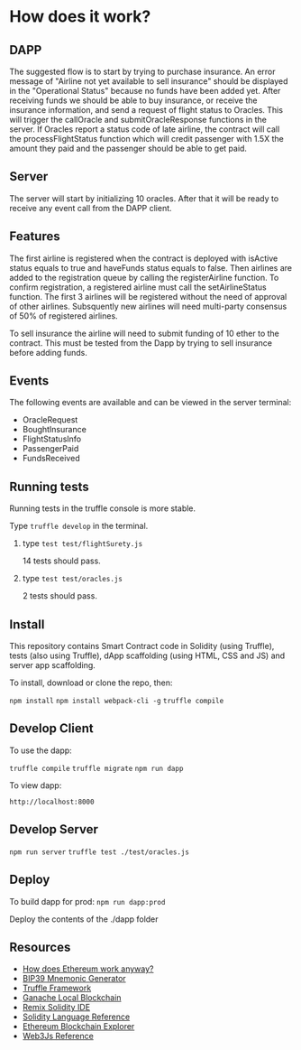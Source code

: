 # How does it work?

## DAPP

The suggested flow is to start by trying to purchase insurance. An error message
of "Airline not yet available to sell insurance" should be displayed in the
"Operational Status" because no funds have been added yet. After receiving funds
we should be able to buy insurance, or receive the insurance information, and
send a request of flight status to Oracles. This will trigger the callOracle and
submitOracleResponse functions in the server. If Oracles report a status code of
late airline, the contract will call the processFlightStatus function which will
credit passenger with 1.5X the amount they paid and the passenger should be able
to get paid.

## Server

The server will start by initializing 10 oracles. After that it will be ready to
receive any event call from the DAPP client.

## Features

The first airline is registered when the contract is deployed with isActive
status equals to true and haveFunds status equals to false. Then airlines are
added to the registration queue by calling the registerAirline function. To
confirm registration, a registered airline must call the setAirlineStatus
function. The first 3 airlines will be registered without the need of approval
of other airlines. Subsquently new airlines will need multi-party consensus of
50% of registered airlines.

To sell insurance the airline will need to submit funding of 10 ether to the
contract. This must be tested from the Dapp by trying to sell insurance before
adding funds.

## Events

The following events are available and can be viewed in the server terminal:

- OracleRequest
- BoughtInsurance
- FlightStatusInfo
- PassengerPaid
- FundsReceived

## Running tests

Running tests in the truffle console is more stable.

Type `truffle develop` in the terminal.

1. type `test test/flightSurety.js`

   14 tests should pass.

2. type `test test/oracles.js`

   2 tests should pass.

## Install

This repository contains Smart Contract code in Solidity (using Truffle), tests
(also using Truffle), dApp scaffolding (using HTML, CSS and JS) and server app
scaffolding.

To install, download or clone the repo, then:

`npm install` `npm install webpack-cli -g` `truffle compile`

## Develop Client

To use the dapp:

`truffle compile` `truffle migrate` `npm run dapp`

To view dapp:

`http://localhost:8000`

## Develop Server

`npm run server` `truffle test ./test/oracles.js`

## Deploy

To build dapp for prod: `npm run dapp:prod`

Deploy the contents of the ./dapp folder

## Resources

- [How does Ethereum work anyway?](https://medium.com/@preethikasireddy/how-does-ethereum-work-anyway-22d1df506369)
- [BIP39 Mnemonic Generator](https://iancoleman.io/bip39/)
- [Truffle Framework](http://truffleframework.com/)
- [Ganache Local Blockchain](http://truffleframework.com/ganache/)
- [Remix Solidity IDE](https://remix.ethereum.org/)
- [Solidity Language Reference](http://solidity.readthedocs.io/en/v0.4.24/)
- [Ethereum Blockchain Explorer](https://etherscan.io/)
- [Web3Js Reference](https://github.com/ethereum/wiki/wiki/JavaScript-API)
